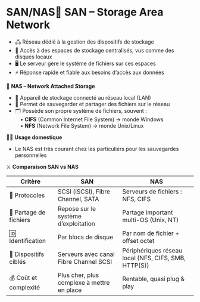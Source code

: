 # SAN/NAS💾 **SAN – Storage Area Network**

- 🖧 Réseau dédié à la gestion des dispositifs de stockage
- 📁 Accès à des espaces de stockage centralisés, vus comme des disques locaux
- 🖥️ Le serveur gère le système de fichiers sur ces espaces
- ⚡ Réponse rapide et fiable aux besoins d’accès aux données

📡 **NAS – Network Attached Storage**

- 📶 Appareil de stockage connecté au réseau local (LAN)
- 💾 Permet de sauvegarder et partager des fichiers sur le réseau
- 🗂️ Possède son propre système de fichiers, souvent :  
   • **CIFS** (Common Internet File System) → monde Windows  
   • **NFS** (Network File System) → monde Unix/Linux

🧑‍💻 **Usage domestique**

- Le NAS est très courant chez les particuliers pour les sauvegardes personnelles



⚔️ **Comparaison SAN vs NAS**

| **Critère** | **SAN** | **NAS** |
|----|----|----|
| 📡 Protocoles | SCSI (iSCSI), Fibre Channel, SATA | Serveurs de fichiers : NFS, CIFS |
| 🔄 Partage de fichiers | Repose sur le système d’exploitation | Partage important multi-OS (Unix, NT) |
| 🆔 Identification | Par blocs de disque | Par nom de fichier + offset octet |
| 🎯 Dispositifs ciblés | Serveurs avec canal Fibre Channel SCSI | Périphériques réseau local (NFS, CIFS, SMB, HTTP(S)) |
| 💰 Coût et complexité | Plus cher, plus complexe à mettre en place | Rentable, quasi plug & play |
